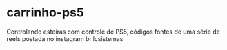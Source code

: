 # carrinho-ps5
Controlando esteiras com controle de PS5, códigos fontes de uma série de reels postada no instagram br.lcsistemas
